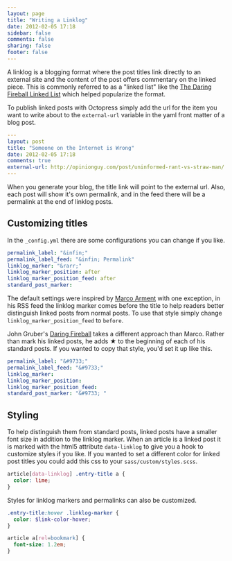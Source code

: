 ```yaml
---
layout: page
title: "Writing a Linklog"
date: 2012-02-05 17:18
sidebar: false
comments: false
sharing: false
footer: false
---
```


A linklog is a blogging format where the post titles link directly to an external site and the content of the post offers commentary on the linked piece. This is commonly referred to as a "linked list" like the [The Daring Fireball Linked List](http://daringfireball.net/linked/) which helped popularize the format.

To publish linked posts with Octopress simply add the url for the item you want to write about to the `external-url` variable in the yaml front matter of a blog post.

``` yml Sample Yaml Front Matter
---
layout: post
title: "Someone on the Internet is Wrong"
date: 2012-02-05 17:18
comments: true
external-url: http://opinionguy.com/post/uninformed-rant-vs-straw-man/
---
```

When you generate your blog, the title link will point to the external url. Also, each post will show it's own permalink, and in the feed there will be a permalink at the end of linklog posts.

## Customizing titles

In the `_config.yml` there are some configurations you can change if you like.

``` yml Permalink and Linklog settings
permalink_label: "&infin;"
permalink_label_feed: "&infin; Permalink"
linklog_marker: "&rarr;"
linklog_marker_position: after
linklog_marker_position_feed: after
standard_post_marker:
```

The default settings were inspired by [Marco Arment](http://marco.org) with one exception, in his RSS feed the linklog marker comes before the title to help readers better distinguish linked posts from normal posts. To use that style simply change `linklog_marker_position_feed` to `before`.

John Gruber's [Daring Fireball](http://daringfireball.net) takes a different approach than Marco. Rather than mark his linked posts, he adds &#9733; to the beginning of each of his standard posts. If you wanted to copy that style, you'd set it up like this.

``` yml Linklog settings like Daring Fireball
permalink_label: "&#9733;"
permalink_label_feed: "&#9733;"
linklog_marker:
linklog_marker_position:
linklog_marker_position_feed:
standard_post_marker: "&#9733; "
```

## Styling

To help distinguish them from standard posts, linked posts have a smaller font size in addition to the linklog marker. When an article is a linked post it is marked with the html5 attribute `data-linklog` to give you a hook to customize styles if you like. If you wanted to set a different color for linked post titles you could add this css to your `sass/custom/styles.scss`.

``` scss Customized linked post title
article[data-linklog] .entry-title a {
  color: lime;
}
```

Styles for linklog markers and permalinks can also be customized.

``` scss Customize permalink styles
.entry-title:hover .linklog-marker {
  color: $link-color-hover;
}

article a[rel=bookmark] {
  font-size: 1.2em;
}
```
